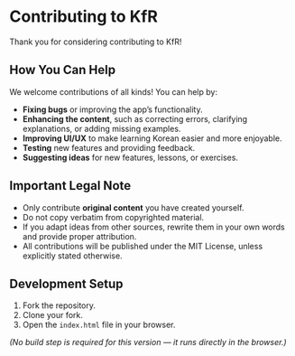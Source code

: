 # Contributing to KfR

Thank you for considering contributing to KfR!

## How You Can Help

We welcome contributions of all kinds! You can help by:

- **Fixing bugs** or improving the app’s functionality.
- **Enhancing the content**, such as correcting errors, clarifying explanations, or adding missing examples.
- **Improving UI/UX** to make learning Korean easier and more enjoyable.
- **Testing** new features and providing feedback.
- **Suggesting ideas** for new features, lessons, or exercises.

## Important Legal Note

- Only contribute **original content** you have created yourself.
- Do not copy verbatim from copyrighted material.
- If you adapt ideas from other sources, rewrite them in your own words and provide proper attribution.
- All contributions will be published under the MIT License, unless explicitly stated otherwise.

## Development Setup

1. Fork the repository.
2. Clone your fork.
3. Open the `index.html` file in your browser.

_(No build step is required for this version — it runs directly in the browser.)_
